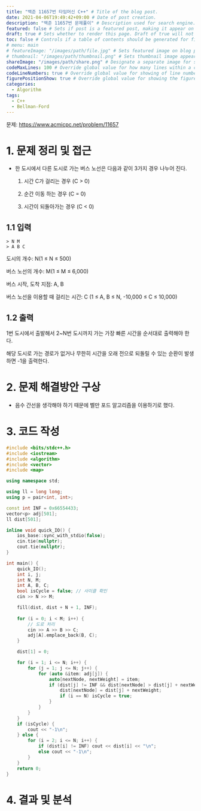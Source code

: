 ```yaml
---
title: "백준 11657번 타임머신 C++" # Title of the blog post.
date: 2021-04-06T19:49:42+09:00 # Date of post creation.
description: "백준 11657번 문제풀이" # Description used for search engine.
featured: false # Sets if post is a featured post, making it appear on the sidebar. A featured post won't be listed on the sidebar if it's the current page
draft: true # Sets whether to render this page. Draft of true will not be rendered.
toc: false # Controls if a table of contents should be generated for first-level links automatically.
# menu: main
# featureImage: "/images/path/file.jpg" # Sets featured image on blog post.
# thumbnail: "/images/path/thumbnail.png" # Sets thumbnail image appearing inside card on homepage.
shareImage: "/images/path/share.png" # Designate a separate image for social media sharing.
codeMaxLines: 100 # Override global value for how many lines within a code block before auto-collapsing.
codeLineNumbers: true # Override global value for showing of line numbers within code block.
figurePositionShow: true # Override global value for showing the figure label.
categories:
  - Algorithm
tags:
  - C++
  - Bellman-Ford
---
```


문제: https://www.acmicpc.net/problem/11657

# 1. 문제 정리 및 접근

- 한 도시에서 다른 도시로 가는 버스 노선은 다음과 같이 3가지 경우 나누어 진다.

  1. 시간 C가 걸리는 경우 (C > 0)

  2. 순간 이동 하는 경우 (C = 0)

  3. 시간이 되돌아가는 경우 (C < 0)

## 1.1 입력

  ```
  > N M
  > A B C
  ```
  도시의 개수: N(1 ≤ N ≤ 500)

  버스 노선의 개수: M(1 ≤ M ≤ 6,000)

  버스 시작, 도착 지점: A, B

  버스 노선을 이용할 때 걸리는 시간: C
  (1 ≤ A, B ≤ N, -10,000 ≤ C ≤ 10,000)

## 1.2 출력

1번 도시에서 출발해서 2~N번 도시까지 가는 가장 빠른 시간을 순서대로 출력해야 한다.

해당 도시로 가는 경로가 없거나 무한히 시간을 오래 전으로 되돌릴 수 있는 순환이 발생하면 -1을 출력한다.


# 2. 문제 해결방안 구상

- 음수 간선을 생각해야 하기 때문에 벨만 포드 알고리즘을 이용하기로 했다.



# 3. 코드 작성

```c++
#include <bits/stdc++.h>
#include <iostream>
#include <algorithm>
#include <vector>
#include <map>

using namespace std;

using ll = long long;
using p = pair<int, int>;

const int INF = 0x66554433;
vector<p> adj[501];
ll dist[501];

inline void quick_IO() {
    ios_base::sync_with_stdio(false);
    cin.tie(nullptr);
    cout.tie(nullptr);
}

int main() {
    quick_IO();
    int i, j;
    int N, M;
    int A, B, C;
    bool isCycle = false; // 사이클 확인
    cin >> N >> M;

    fill(dist, dist + N + 1, INF);
    
    for (i = 0; i < M; i++) {
        // 도로 처리
        cin >> A >> B >> C;
        adj[A].emplace_back(B, C);
    }

    dist[1] = 0;

    for (i = 1; i <= N; i++) {
        for (j = 1; j <= N; j++) {
            for (auto &item: adj[j]) {
                auto[nextNode, nextWeight] = item;
                if (dist[j] != INF && dist[nextNode] > dist[j] + nextWeight) {
                    dist[nextNode] = dist[j] + nextWeight;
                    if (i == N) isCycle = true;
                }
            }
        }
    }
    if (isCycle) {
        cout << "-1\n";
    } else {
        for (i = 2; i <= N; i++) {
            if (dist[i] != INF) cout << dist[i] << "\n";
            else cout << "-1\n";
        }
    }
    return 0;
}
```


# 4. 결과 및 분석

